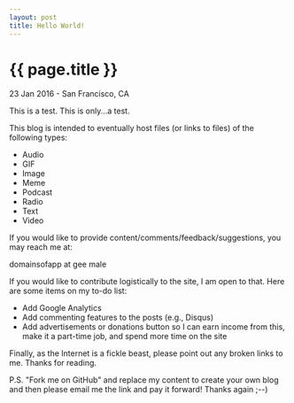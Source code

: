 ```yaml
---
layout: post
title: Hello World!
---
```


{{ page.title }}
================

<p class="meta">23 Jan 2016 - San Francisco, CA</p>

This is a test. This is only...a test.

This blog is intended to eventually host files (or links to files) of the following types:
* Audio
* GIF
* Image
* Meme
* Podcast
* Radio
* Text
* Video

If you would like to provide content/comments/feedback/suggestions, you may reach me at:

domainsofapp at gee male

If you would like to contribute logistically to the site, I am open to that. Here are some items on my to-do list:

* Add Google Analytics
* Add commenting features to the posts (e.g., Disqus)
* Add advertisements or donations button so I can earn income from this, make it a part-time job, and spend more time on the site

Finally, as the Internet is a fickle beast, please point out any broken links to me. Thanks for reading.

P.S. "Fork me on GitHub" and replace my content to create your own blog and then please email me the link and pay it forward! Thanks again ;--)
